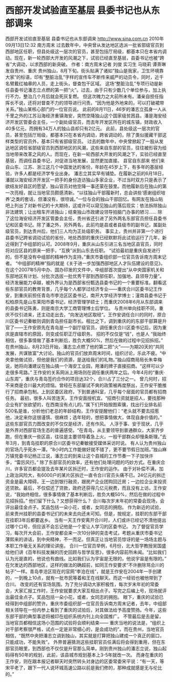 # 西部开发试验直至基层 县委书记也从东部调来

西部开发试验直至基层 县委书记也从东部调来
http://www.sina.com.cn  2010年09月13日12:32  南方周末
过去数年中，中央曾从发达地区选派一批省部级官员到西部地区任职，但县处级这一层次的官员，甚至包括厅局级，都基本只在本省内调动。现在，新一轮西部大开发的风潮之下，试验已经直至基层，县委书记也被“跨省”大调动，以求西部的新突破。
作者：南方周末记者 刘俊 实习生 马晓莉 谭熹琳  发自贵州、重庆
贵州独山，8月下旬。街头贴满了诸如“独山是我家，卫生环境靠大家”的标语，印有“整脏治乱”字样的宣传车不断传来威严的动员令，同时，近千名臂戴红袖章的人员，走上街头，督查包干区域。
这场“整脏治乱”专项行动是新任县委书记潘志立点燃的第一把“火”。过去，由于只有少数几个单位参与，加上执行不力，整治几个月后就会死灰复燃。
但这次魄力之大前所未有。潘亲自担任指挥长不说，还将对督查不力的领导进行问责。“因为他是外地来的，可以打破裙带关系。”独山某核心部门的一位官员说。
此前的8月11日，46岁的潘志立孤身一人从千里之外的江苏沿海经济重镇海安，突然空降独山这个国家级贫困县。潘是海安经济开发区管委会主任，一个副处级官员，而去年开发区所在的城东镇，财政收入40多亿元，而拥有34万人的独山县却只有2亿元。
此前，县处级这一层次的官员，甚至包括厅局级，都基本只在本省内调动，跨省调动的，除了类似援藏干部这样类型的官员外，基本只有省部级官员。
过去的数年中，中央曾掀起了一股从发达地区调任省部级官员到西部地区的风潮，这些来自东部的官员，往往被形容为给当地带来改革之风的人。而现在，在新一轮西部大开发的风潮之下，实验已经直至基层，而调任县委书记，对促进当地发展，显然更加直接。
县官自东部来
他们来自山东、江苏、浙江这几个中国发达的省份，年龄在45岁上下，有多年的基层经验，许多人都是经济学专业出身。
潘志立其实早有铺垫。在履新之前的6月18日，潘就以海安经济开发区一把手的身份造访独山多家企业，不过当时双方只是表示了欲结友好县区的愿望，独山官员对他空降一事还蒙在鼓里。而他履新后在独山的第一次亮相，就让当地官员颇感清新。“以往独山干部履新时，总会讲些‘感谢组织培养’之类的套话，但潘没有，很坦诚。”一位与会的独山干部回忆。有网友在独山贴吧上列出了对新书记的十大期待，这或许可以窥见独山的落后现实：依法拆除独山非法建筑；让出租车开进独山；结束独山市政建设领导拍脑门办事的陋习……
除了这位海安经济开发区管委会主任，贵州省还引进了另外两名东部官员担任县委书记和区委书记。除了潘之外，另外两名，此前均是县或者县级市的副书记，属副处级官员，到达贵州后，他们三人均为正处级职务。
事实上，贵州并非第一个进行县委书记跨省调动试验的省份，地处西部的重庆已经默默将此试验运行了几年，新近得到了中组部的认可。2008年9月，重庆从山东引进三名当地区县官员，同时将对应区县的原来一把手，“互换”派到山东去任职。
“试验最初是重庆自发进行的，但不是没有中组部的精神作为支持。”重庆市委组织部一位官员告诉南方周末记者。
“中组部的精神”指的就是《关于进一步加强西部地区人才队伍建设的意见》。在这个2007年5月中办、国办印发的文件中，中组部首次提出“从中央国家机关和东部地区有计划、分批次选拔一批优秀干部到西部任职，加强地、县领导力量”。
经济发展能力卓越，被外界认为是西部省份甄选县委书记的一个重要标准。翻看这些东部官员的教育背景，几乎每个人都学过经济专业——重庆合川区委书记王作安，到重庆前担任青岛市李沧区区委书记，南开大学经济学博士；潼南县委书记于松柏原先是山东莱阳市委书记，经济管理学硕士；而重庆2008年6月从东部调来的县委书记陈勇，则是南京大学工商管理博士后学位。
与贵州单向挂职不同，重庆不仅引进来，还主动走出去，“向发达地区取经”。王作安调任合川的同时，原合川区委书记秦敏则调到青岛担任副市长。相比之下，调到重庆的的东部干部算是升官了——王作安原先在青岛是一个副厅级官员，调任重庆合川区委书记后，因为重庆是直辖市的原因，则变成任职正厅级职务。
招的不仅仅是“钱”，也是人
“我始终相信，很多事情做了基本判断后，胜负大概50%，然后在做的过程中见招拆招。”
在贵州独山，8月23日开始，潘志立点燃了他的第二把“火”——为期20天的“共同发展，共谋致富”大讨论。独山的官员们放弃周末时间，组织讨论，乐此不疲。“中央拿他做试验，但他是我们的资源，是送给我们的礼物。”独山招商局局长朱幸梅说，她将向潘建议在独山搞一个海安工业园，用潘的牌子直接招商。“这样可以少走很多弯路。”
王作安的关系网派上用场则在调任重庆两年之后。今年4月的“重庆·山东周”，重庆与青岛签约合作的项目达32个，合川占了三分之一。
曾几何时，招不来商是合川最大的烦恼。曾经在东部屡试不爽的政策被再度祭出，王作安干脆推行了招商承包制。上到区委区政府，下到普通科室，几乎每个层面的官员都有招商任务。
最初，很多人叫苦连天，王作安面授机宜。“招商引资就是招人，要找那种企业有扩张欲望的，在西南没有点儿的。”属下们开始按图索骥，找出行业排名前500名是谁，分析他们老总的年龄结构，王作安提醒他们：“老头就不要去招惹他，决定来你这很谨慎、很麻烦；选年轻的，想把事情做大，体现自身价值的。”
这些东部官员力图改变的不仅仅是经济，还有作风。
人浮于事、安于现状，几乎是外界对西部官场生态的普遍感受。“在青岛，从主要领导到普通群众，大家齐步跑，但在重庆一些区县，往往是主要领导着急上火，一般干部群众却慢条斯理。”去年3月，到青岛挂职的原合川区委书记秦敏接受媒体采访时说。
有人认为贵州独山的官场几乎死水一潭。“8小时内工作能做好就不错了，更不要节假日加班。”独山麻万镇党委书记杨正江说，潘志立的到来让这个县城的工作节奏一下子加快许多，“雷厉风行。”
除了东部官员的效率，还有他们处理问题的巧妙方式。在重庆合川，许多官员都会提及去年某片区拆迁时，王作安的运作。
由于对补偿不满，加上政治风险大，有6000户的某片区拆迁一直令合川官员头痛不已。24亿元的拆迁资金是最大障碍，王一边到银行融资，跟房产企业团购回迁房；一边拉企业来投资还贷款。最后，不仅偿还了贷款，政府还获得几亿元税费，而且没有上访。王作安说，“我始终相信，很多事情做了基本判断后，胜负大概50%，然后在做的过程中见招拆招。”
他们留下什么？又想获得什么？
合川每次岁末年初的常委会现场，会评出最佳金点子。奖品包括一朵小花，或者，女同志的拥抱。
作为新近的试验，前来贵州挂职的县委书记们的未来去向还未可知。但是，按规定，挂职的东部干部在挂职3年后都要返乡。
当有一天王作安离开合川时，人们或许已经记不清他提出过哪个口号，但应该不会忘记他是一个爱让人学习的区委书记。
为了督促官员学习，每次开大会前，王作安都会来一次10分钟的突击考试，考题从重庆市委书记薄熙来的讲话，到中央精神，不一而足。但真正让当地官员惊讶的是一场场主题与本职工作毫无关系的理论讲座。
合川一位官员举例，6月份，北大哲学教授吴国盛给他们讲《百年科技发展的历史回顾与哲学反思》，很多内容前所未闻。“比如我们认为光是直的，他说也有曲线。比如我们认为宇宙是无限的，他说宇宙是有限的。”
在欠发达的西部地区，这样的做法的确超前，如同王作安要求“不许删除骂合川的帖子”一样。青岛李沧区现在的官网“李沧在线”，就是王作安在2004年一手创建的，一到晚上10点，就有一批市民等着和王在线聊天。而这一经验也被他带到了合川。
改变的还有官场氛围。为了充分调动大家积极性，每次岁末年初的常委会，大家汇报工作时，王作安就要求大家互相出点子。写完之后编上号，现场就评出最佳金点子。奖品包括一朵小花，或者，女同志的拥抱。
眼下，重庆的试验已经得到中组部的赞许。重庆市委组织部一位官员告诉南方周末记者，去年，中组部相关领导在一份内参上看到了重庆的试验后，对其做法给予高度赞扬。今年，这些东部干部的典型事迹将被印在组织系统内刊上向全国推广。
不管最后是去是留，当地官员都相信这场小范围的试验将会顺利结束——
重庆当地的说法是，“组织上对干部考察很严格，试点一定是非常细心的，是会成功的”。而在贵州，当地官员相信，“既然中央把潘志立调到独山，其实就是打算把独山建成一个真正的窗口，只能成功，不能失败”。
外界普遍猜测这些挂职官员任满后将会得到重用，但在东部官员眼里，到西部也不仅仅是升官那么简单。刚到贵州独山的潘志立说，独山起码得有50年的规划，此前，该县城市规划基本上3-5年就改一次。
而身在重庆的王作安，则在跟本报记者聊天时突然转头对身边的区委常委宋平说：“有一天，等宋平老了，跟下一代人说环城高速公路以前是我们修的，那种成就感是无与伦比的。”

